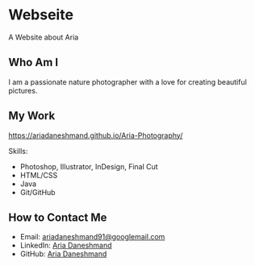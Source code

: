 # Webseite
A Website about Aria
## Who Am I
I am a passionate nature photographer with a love for creating beautiful pictures.
## My Work
https://ariadaneshmand.github.io/Aria-Photography/

Skills:
- Photoshop, Illustrator, InDesign, Final Cut
- HTML/CSS
- Java
- Git/GitHub
## How to Contact Me
- Email: ariadaneshmand91@googlemail.com
- LinkedIn: [Aria Daneshmand]([https://www.linkedin.com/in/johndoe/](https://www.linkedin.com/in/aria-daneshmand-150680265/)https://www.linkedin.com/in/aria-daneshmand-150680265/)
- GitHub: [Aria Daneshmand]([https://github.com/johndoe](https://github.com/AriaDaneshmand)https://github.com/AriaDaneshmand)
